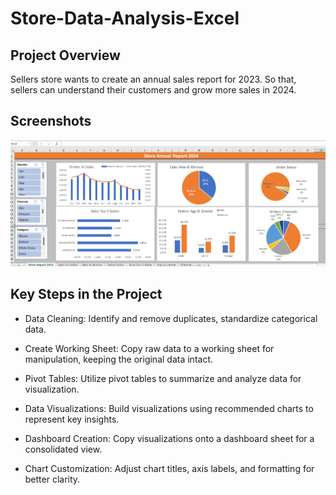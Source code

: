 # Store-Data-Analysis-Excel
## Project Overview

Sellers store wants to create an annual sales report for 2023. So that, sellers can understand their customers and grow more sales in 2024.


## Screenshots

![Image alt](https://github.com/manish6655/Store_Data_Analysis_Excel/blob/241d0cd18160eb2a3833184b2a14ec26644bde22/Screenshot%202024-11-11%20005333.png?raw=true)
## Key Steps in the Project

- Data Cleaning: Identify and remove duplicates, standardize categorical data.

- Create Working Sheet: Copy raw data to a working sheet for manipulation, keeping the original data intact.

- Pivot Tables: Utilize pivot tables to summarize and analyze data for visualization.

- Data Visualizations: Build visualizations using recommended charts to represent key insights.

- Dashboard Creation: Copy visualizations onto a dashboard sheet for a consolidated view.

- Chart Customization: Adjust chart titles, axis labels, and formatting for better clarity.
